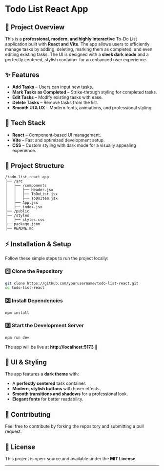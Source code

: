 # Todo List React App

## 📌 Project Overview
This is a **professional, modern, and highly interactive** To-Do List application built with **React and Vite**. The app allows users to efficiently manage tasks by adding, deleting, marking them as completed, and even editing existing tasks. The UI is designed with a **sleek dark mode** and a perfectly centered, stylish container for an enhanced user experience.

## ✨ Features
- **Add Tasks** – Users can input new tasks.
- **Mark Tasks as Completed** – Strike-through styling for completed tasks.
- **Edit Tasks** – Modify existing tasks with ease.
- **Delete Tasks** – Remove tasks from the list.
- **Smooth UI & UX** – Modern fonts, animations, and professional styling.

## 🚀 Tech Stack
- **React** – Component-based UI management.
- **Vite** – Fast and optimized development setup.
- **CSS** – Custom styling with dark mode for a visually appealing experience.

## 📂 Project Structure
```
/todo-list-react-app
│── /src
│   ├── /components
│   │   ├── Header.jsx
│   │   ├── ToDoList.jsx
│   │   ├── ToDoItem.jsx
│   ├── App.jsx
│   ├── index.jsx
│── /public
│── /styles
│   ├── styles.css
│── package.json
│── README.md
```

## ⚡ Installation & Setup
Follow these simple steps to run the project locally:

### 1️⃣ Clone the Repository
```sh
git clone https://github.com/yourusername/todo-list-react.git
cd todo-list-react
```

### 2️⃣ Install Dependencies
```sh
npm install
```

### 3️⃣ Start the Development Server
```sh
npm run dev
```
The app will be live at **http://localhost:5173** 🚀

## 🎨 UI & Styling
The app features a **dark theme** with:
- A **perfectly centered** task container.
- **Modern, stylish buttons** with hover effects.
- **Smooth transitions and shadows** for a professional look.
- **Elegant fonts** for better readability.

## 🤝 Contributing
Feel free to contribute by forking the repository and submitting a pull request.

## 📜 License
This project is open-source and available under the **MIT License**.

---

